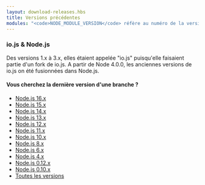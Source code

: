 ```yaml
---
layout: download-releases.hbs
title: Versions précédentes
modules: "<code>NODE_MODULE_VERSION</code> réfère au numéro de la version de l'ABI de Node.JS, utilisé pour déterminer dans quelles versions des binaires complémentaires C++ compilés avec Node.js peuvent être chargés sans avoir besoin d'être recompilés. Auparavant, il était stocké sous forme de valeur hexadécimale dans les versions précédentes, mais est maintenant représenté sous forme d'entier."
---
```


### io.js & Node.js
Des versions 1.x à 3.x, elles étaient appelée "io.js" puisqu'elle faisaient partie d'un fork de io.js. A partir de Node 4.0.0, les anciennes versions de io.js on été fusionnées dans Node.js.

<div class="highlight-box">

#### Vous cherchez la dernière version d'une branche ?

* [Node.js 16.x](https://nodejs.org/dist/latest-v16.x/)
* [Node.js 15.x](https://nodejs.org/dist/latest-v15.x/)
* [Node.js 14.x](https://nodejs.org/dist/latest-v14.x/)
* [Node.js 13.x](https://nodejs.org/dist/latest-v13.x/)
* [Node.js 12.x](https://nodejs.org/dist/latest-v12.x/)
* [Node.js 11.x](https://nodejs.org/dist/latest-v11.x/)
* [Node.js 10.x](https://nodejs.org/dist/latest-v10.x/)
* [Node.js 8.x](https://nodejs.org/dist/latest-v8.x/)
* [Node.js 6.x](https://nodejs.org/dist/latest-v6.x/)
* [Node.js 4.x](https://nodejs.org/dist/latest-v4.x/)
* [Node.js 0.12.x](https://nodejs.org/dist/latest-v0.12.x/)
* [Node.js 0.10.x](https://nodejs.org/dist/latest-v0.10.x/)
* [Toutes les versions](https://nodejs.org/dist/)

</div>
